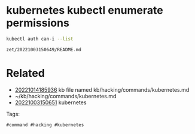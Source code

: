 # kubernetes kubectl enumerate permissions
```bash
kubectl auth can-i --list
```

` zet/20221003150649/README.md `

# Related

- [20221014185936](/zet/20221014185936/README.md) kb file named kb/hacking/commands/kubernetes.md
- ~/kb/hacking/commands/kubernetes.md
- [20221003150651](/zet/20221003150651/README.md) kubernetes

Tags:

    #command #hacking #kubernetes 
